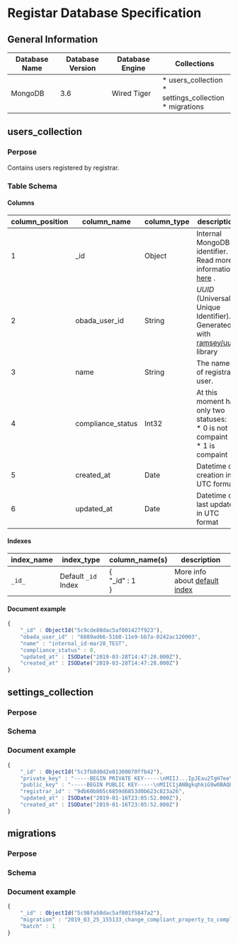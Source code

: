 # Registar Database Specification



## General Information

| Database Name | **Database Version** | **Database Engine** | Collections                                                  |
| ------------- | -------------------- | ------------------- | ------------------------------------------------------------ |
| MongoDB       | 3.6                  | Wired Tiger         | * users_collection <br />* settings_collection <br />* migrations |



## users_collection

### Perpose

Contains users registered by registrar.

### Table Schema

#### Columns

| **column_position** | **column_name**   | **column_type** | description                                                  |
| ------------------- | ----------------- | --------------- | ------------------------------------------------------------ |
| 1                   | _id               | Object          | Internal MongoDB identifier.<br />Read more information [here](https://docs.mongodb.com/manual/reference/method/ObjectId/) . |
| 2                   | obada_user_id     | String          | *UUID* (Universally Unique Identifier).<br /> Generated with [ramsey/uuid](https://github.com/ramsey/uuid) library |
| 3                   | name              | String          | The name of registrar user.                                  |
| 4                   | compliance_status | Int32           | At this moment has only two statuses: <br /> * 0 is not compaint<br /> * 1 is compaint |
| 5                   | created_at        | Date            | Datetime of creation in UTC format                           |
| 6                   | updated_at        | Date            | Datetime of last update in UTC format                        |

#### Indexes

| **index_name** | **index_type**      | **column_name(s)**        | description                                                  |
| -------------- | ------------------- | ------------------------- | ------------------------------------------------------------ |
| ``_id_``       | Default `_id` Index | {<br/>    "_id" : 1<br/>} | More info about [default index](https://docs.mongodb.com/manual/indexes/#default-id-index) |

#### Document example

```javascript
{
    "_id" : ObjectId("5c9cde80dac5af001427f923"),
    "obada_user_id" : "6889ad66-5168-11e9-bb7a-0242ac120003",
    "name" : "internal_id-mar28_TEST",
    "compliance_status" : 0,
    "updated_at" : ISODate("2019-03-28T14:47:28.000Z"),
    "created_at" : ISODate("2019-03-28T14:47:28.000Z")
}
```



## settings_collection

### Perpose

### Schema

### Document example

```javascript
{
    "_id" : ObjectId("5c3fb8d0d2e01300070ffb42"),
    "private_key" : "-----BEGIN PRIVATE KEY-----\nMIIJ...IpJEau2TgH7ee\nB1NSbKGtlS2Ruyeb3qwPEEqziupbEA==\n-----END PRIVATE KEY-----\n",
    "public_key" : "-----BEGIN PUBLIC KEY-----\nMIICIjANBgkqhkiG9w0BAQE...MCAwEAAQ==\n-----END PUBLIC KEY-----\n",
    "registrar_id" : "9db60b865c6859d6853d0b623c823a26",
    "updated_at" : ISODate("2019-01-16T23:05:52.000Z"),
    "created_at" : ISODate("2019-01-16T23:05:52.000Z")
}
```



## migrations

### Perpose

### Schema

### Document example

```javascript
{
    "_id" : ObjectId("5c98fa50dac5af001f5847a2"),
    "migration" : "2019_03_25_155133_change_compliant_property_to_compliance_status",
    "batch" : 1
}
```









